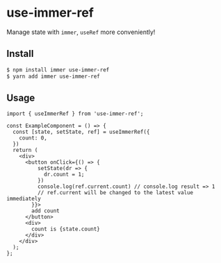# use-immer-ref

Manage state with `immer`, `useRef` more conveniently!

## Install
```bash
$ npm install immer use-immer-ref
$ yarn add immer use-immer-ref
```

## Usage
```tsx
import { useImmerRef } from 'use-immer-ref';

const ExampleComponent = () => {
  const [state, setState, ref] = useImmerRef({
    count: 0,
  })
  return (
    <div>
      <button onClick={() => {
          setState(dr => {
            dr.count = 1;
          })
          console.log(ref.current.count) // console.log result => 1
          // ref.current will be changed to the latest value immediately
        }}>
        add count
      </button>
      <div>
        count is {state.count}
      </div>
    </div>
  );
};
```
